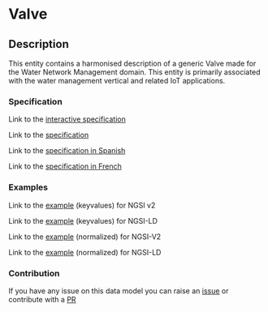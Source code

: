 # Valve

## Description 

This entity contains a harmonised description of a generic Valve made for the Water Network Management domain. This entity is primarily associated with the water management vertical and related IoT applications.
### Specification

Link to the [interactive specification](https://swagger.lab.fiware.org/?url=https://smart-data-models.github.io/dataModel.WaterNetworkManagement/Valve/swagger.yaml)

Link to the [specification](https://github.com/smart-data-models/dataModel.WaterNetworkManagement/blob/master/Valve/doc/spec.md)

Link to the [specification in Spanish](https://github.com/smart-data-models/dataModel.WaterNetworkManagement/blob/master/Valve/doc/spec_ES.md)

Link to the [specification in French](https://github.com/smart-data-models/dataModel.WaterNetworkManagement/blob/master/Valve/doc/spec_FR.md)
### Examples

Link to the [example](https://smart-data-models.github.io/dataModel.WaterNetworkManagement/Valve/examples/example.json) (keyvalues) for NGSI v2

Link to the [example](https://smart-data-models.github.io/dataModel.WaterNetworkManagement/Valve/examples/example.jsonld) (keyvalues) for NGSI-LD

Link to the [example](https://smart-data-models.github.io/dataModel.WaterNetworkManagement/Valve/examples/example-normalized.json) (normalized) for NGSI-V2

Link to the [example](https://smart-data-models.github.io/dataModel.WaterNetworkManagement/Valve/examples/example-normalized.jsonld) (normalized) for NGSI-LD
### Contribution

 If you have any issue on this data model you can raise an [issue](https://github.com/smart-data-models/dataModel.WaterNetworkManagement/issues)  or contribute with a [PR](https://github.com/smart-data-models/dataModel.WaterNetworkManagement/pulls)